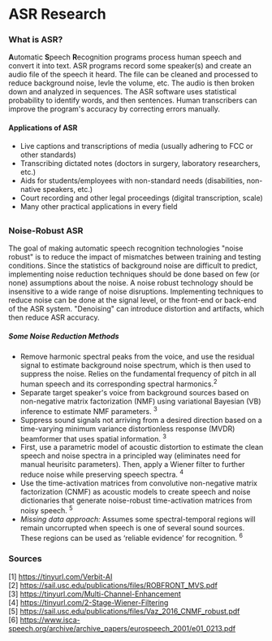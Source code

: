 # ASR Research
### What is ASR?
**A**utomatic **S**peech **R**ecognition programs process human speech and convert it into text.
ASR programs record some speaker(s) and create an audio file of the speech it heard. The file can be cleaned and processed to reduce background noise, levle the volume, etc. The audio is then broken down and analyzed in sequences. The ASR software uses statistical probability to identify words, and then sentences. Human transcribers can improve the program's accuracy by correcting errors manually.  

#### Applications of ASR
- Live captions and transcriptions of media (usually adhering to FCC or other standards)
- Transcribing dictated notes (doctors in surgery, laboratory researchers, etc.)
- Aids for students/employees with non-standard needs (disabilities, non-native speakers, etc.)
- Court recording and other legal proceedings (digital transcription, scale)
- Many other practical applications in every field

##  
### Noise-Robust ASR  
The goal of making automatic speech recognition technologies "noise robust" is to reduce the impact of mismatches between training and testing conditions. Since the statistics of background noise are difficult to predict, implementing noise reduction techniques should be done based on few (or none) assumptions about the noise. A noise robust technology should be insensitive to a wide range of noise disruptions. Implementing techniques to reduce noise can be done at the signal level, or the front-end or back-end of the ASR system. "Denoising" can introduce distortion and artifacts, which then reduce ASR accuracy. 
##### Some Noise Reduction Methods
- Remove harmonic spectral peaks from the voice, and use the residual signal to estimate background noise spectrum, which is then used to suppress the noise. Relies on the fundamental frequency of pitch in all human speech and its corresponding spectral harmonics.<sup>2</sup>
- Separate target speaker's voice from background sources based on non-negative matrix factorization (NMF) using variational Bayesian (VB) inference to estimate NMF parameters. <sup>3</sup>
- Suppress sound signals not arriving from a desired direction based on a time-varying minimum variance distortionless response (MVDR) beamformer that uses spatial information. <sup>3</sup>
- First, use a parametric model of acoustic distortion to estimate the clean speech and noise spectra in a principled way (eliminates need for manual heurisitc parameters). Then, apply a Wiener filter to further reduce noise while preserving speech spectra. <sup>4</sup>
- Use the time-activation matrices from convolutive non-negative matrix factorization (CNMF) as acoustic models to create speech and noise dictionaries that generate noise-robust time-activation matrices from noisy speech. <sup>5</sup>
- *Missing data approach:* Assumes some spectral-temporal regions will remain uncorrupted when speech is one of several sound sources. These regions can be used as ‘reliable evidence’ for recognition. <sup>6</sup>



### Sources
[1] https://tinyurl.com/Verbit-AI  
[2] https://sail.usc.edu/publications/files/ROBFRONT_MVS.pdf  
[3] https://tinyurl.com/Multi-Channel-Enhancement  
[4] https://tinyurl.com/2-Stage-Wiener-Filtering  
[5] https://sail.usc.edu/publications/files/Vaz_2016_CNMF_robust.pdf  
[6] https://www.isca-speech.org/archive/archive_papers/eurospeech_2001/e01_0213.pdf  
